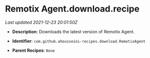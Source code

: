 # Remotix Agent.download.recipe

_Last updated 2021-12-23 20:01:50Z_

- **Description**: Downloads the latest version of Remotix Agent.

- **Identifier**: `com.github.ahousseini-recipes.download.RemotixAgent`

- **Parent Recipes**: `None`
